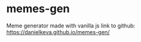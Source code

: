 # memes-gen
Meme generator made with vanilla js
link to github: https://danielkeva.github.io/memes-gen/
